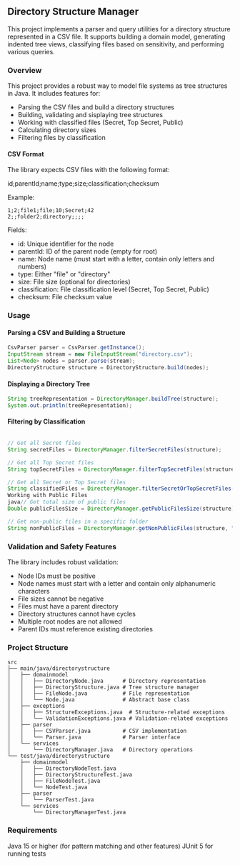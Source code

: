 ## Directory Structure Manager

This project implements a parser and query utilities for a directory structure represented in a CSV file. It supports building a domain model, generating indented tree views, classifying files based on sensitivity, and performing various queries.

### Overview
This project provides a robust way to model file systems as tree structures in Java. It includes features for:

* Parsing the CSV files and build a directory structures
* Building, validating and sisplaying tree structures
* Working with classified files (Secret, Top Secret, Public)
* Calculating directory sizes
* Filtering files by classification
#### CSV Format
The library expects CSV files with the following format:

id;parentId;name;type;size;classification;checksum

Example:
```csv
1;2;file1;file;10;Secret;42
2;;folder2;directory;;;;
```
Fields:

* id: Unique identifier for the node
* parentId: ID of the parent node (empty for root)
* name: Node name (must start with a letter, contain only letters and numbers)
* type: Either "file" or "directory"
* size: File size (optional for directories)
* classification: File classification level (Secret, Top Secret, Public)
* checksum: File checksum value

### Usage

#### Parsing a CSV and Building a Structure
```java
CsvParser parser = CsvParser.getInstance();
InputStream stream = new FileInputStream("directory.csv");
List<Node> nodes = parser.parse(stream);
DirectoryStructure structure = DirectoryStructure.build(nodes);
```
#### Displaying a Directory Tree
```java
String treeRepresentation = DirectoryManager.buildTree(structure);
System.out.println(treeRepresentation);
```
#### Filtering by Classification
```java

// Get all Secret files
String secretFiles = DirectoryManager.filterSecretFiles(structure);

// Get all Top Secret files
String topSecretFiles = DirectoryManager.filterTopSecretFiles(structure);

// Get all Secret or Top Secret files
String classifiedFiles = DirectoryManager.filterSecretOrTopSecretFiles(structure);
Working with Public Files
java// Get total size of public files
Double publicFilesSize = DirectoryManager.getPublicFilesSize(structure);

// Get non-public files in a specific folder
String nonPublicFiles = DirectoryManager.getNonPublicFiles(structure, "folderName");
```

### Validation and Safety Features
The library includes robust validation:

* Node IDs must be positive
* Node names must start with a letter and contain only alphanumeric characters
* File sizes cannot be negative
* Files must have a parent directory
* Directory structures cannot have cycles
* Multiple root nodes are not allowed
* Parent IDs must reference existing directories

### Project Structure
```
src
├── main/java/directorystructure
│   ├── domainmodel
│   │   ├── DirectoryNode.java      # Directory representation
│   │   ├── DirectoryStructure.java # Tree structure manager
│   │   ├── FileNode.java           # File representation
│   │   └── Node.java               # Abstract base class
│   ├── exceptions
│   │   ├── StructureExceptions.java  # Structure-related exceptions
│   │   └── ValidationExceptions.java # Validation-related exceptions
│   ├── parser
│   │   ├── CSVParser.java          # CSV implementation
│   │   └── Parser.java             # Parser interface
│   └── services
│       └── DirectoryManager.java   # Directory operations
└── test/java/directorystructure
    ├── domainmodel
    │   ├── DirectoryNodeTest.java
    │   ├── DirectoryStructureTest.java
    │   ├── FileNodeTest.java
    │   └── NodeTest.java
    ├── parser
    │   └── ParserTest.java
    └── services
        └── DirectoryManagerTest.java
```

### Requirements

Java 15 or higher (for pattern matching and other features)
JUnit 5 for running tests
